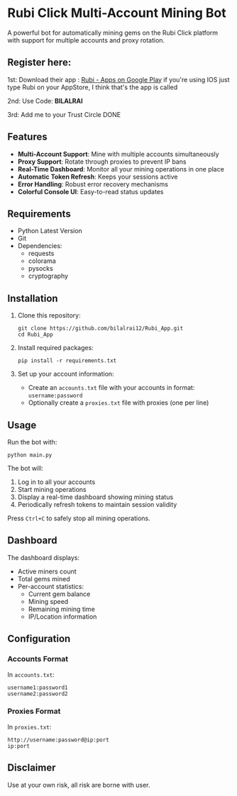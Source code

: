 # Rubi Click Multi-Account Mining Bot

A powerful bot for automatically mining gems on the Rubi Click platform with support for multiple accounts and proxy rotation.

## Register here: 

1st: Download their app : [Rubi - Apps on Google Play](https://rubi.click/join/BILALRAI) 
if you're using IOS just type Rubi on your AppStore, I think that's the app is called

2nd: Use Code: **BILALRAI**

3rd: Add me to your Trust Circle
DONE

## Features

- **Multi-Account Support**: Mine with multiple accounts simultaneously
- **Proxy Support**: Rotate through proxies to prevent IP bans
- **Real-Time Dashboard**: Monitor all your mining operations in one place
- **Automatic Token Refresh**: Keeps your sessions active
- **Error Handling**: Robust error recovery mechanisms
- **Colorful Console UI**: Easy-to-read status updates

## Requirements

- Python Latest Version
- Git
- Dependencies:
  - requests
  - colorama
  - pysocks
  - cryptography

## Installation

1. Clone this repository:
   ```
   git clone https://github.com/bilalrai12/Rubi_App.git
   cd Rubi_App
   ```

2. Install required packages:
   ```
   pip install -r requirements.txt
   ```

3. Set up your account information:
   - Create an `accounts.txt` file with your accounts in format: `username:password`
   - Optionally create a `proxies.txt` file with proxies (one per line)

## Usage

Run the bot with:

```
python main.py
```

The bot will:
1. Log in to all your accounts
2. Start mining operations
3. Display a real-time dashboard showing mining status
4. Periodically refresh tokens to maintain session validity

Press `Ctrl+C` to safely stop all mining operations.

## Dashboard

The dashboard displays:
- Active miners count
- Total gems mined
- Per-account statistics:
  - Current gem balance
  - Mining speed
  - Remaining mining time
  - IP/Location information

## Configuration

### Accounts Format
In `accounts.txt`:
```
username1:password1
username2:password2
```

### Proxies Format
In `proxies.txt`:
```
http://username:password@ip:port
ip:port
```

## Disclaimer

Use at your own risk, all risk are borne with user.

